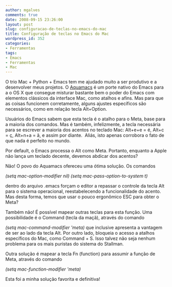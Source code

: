 ```yaml
---
author: mgalves
comments: true
date: 2008-09-15 23:26:00
layout: post
slug: configuracao-de-teclas-no-emacs-do-mac
title: Configuração de teclas no Emacs do Mac
wordpress_id: 352
categories:
- Ferramentas
tags:
- Emacs
- Ferramentas
- Mac
---
```


O trio Mac + Python + Emacs tem me ajudado muito a ser produtivo e a desenvolver meus projetos. O [Aquamacs](http://aquamacs.org/) é um porte nativo do Emacs para a o OS X que consegue misturar bastante bem o poder do Emacs com elementos clássicos da interface Mac, como atalhos e afins. Mas para que as coisas funcionem corretamente, alguns ajustes específicos são necessários, como em relação tecla Alt+Option.

Usuários do Emacs sabem que esta tecla é o atalho para o Meta, base para a maioria dos comandos. Mas é também, infelizmente, a tecla necessária para se escrever a maioria dos acentos no teclado Mac: Alt+e+e = é, Alt+c = ç, Alt+n+a = ã, e assim por diante.  Aliás, isto apenas corrobora o fato de que nada é perfeito no mundo.

Por default, o Emacs processa o Alt como Meta. Portanto, enquanto a Apple não lança um teclado decente, devemos abdicar dos acentos?

Não! O povo do Aquamacs ofereceu uma ótima solução. Os comandos

_(setq mac-option-modifier nil)
(setq mac-pass-option-to-system t)_

dentro do arquivo .emacs forçam o editor a repassar o controle da tecla Alt para o sistema operacional, reestabelecendo a funcionalidade do acento. Mas desta forma, temos que usar o pouco ergonômico ESC para obter o Meta?

Também não! É possível mapear outras teclas para esta função. Uma possibilidade é o Command (tecla da maçã), através do comando

_(setq mac-command-modifier 'meta)_
que inclusive apresenta a vantagem de ser ao lado da tecla Alt. Por outro lado, bloqueia o acesso a atalhos específicos do Mac, como Command + S. Isso talvez não seja nenhum problema para os mais puristas do sistema do Stallman.

Outra solução é mapear a tecla Fn (function) para assumir a função de Meta, através do comando

_(setq mac-function-modifier 'meta)_

Esta foi a minha solução favorita e definitiva!
